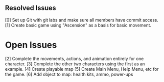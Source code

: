 ## Resolved Issues ##
[0] Set up Git with git labs and make sure all members have commit access.
[1] Create basic game using "Ascension" as a basis for basic movement.


# Open Issues ##

[2] Complete the movements, actions, and animation entirely for one character.
[3] Complete the other two characters using the first as an example.
[4] Create playable map
[5] Create Main Menu, Help Menu, etc for the game.
[6] Add object to map: health kits, ammo, power-ups